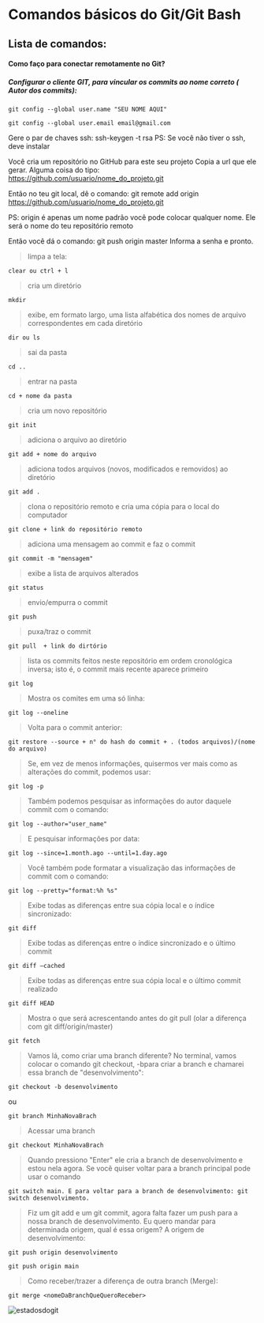# Comandos básicos do Git/Git Bash 

## Lista de comandos:

#### Como faço para conectar remotamente no Git?
##### Configurar o cliente GIT, para vincular os commits ao nome correto ( Autor dos commits):
```
git config --global user.name "SEU NOME AQUI"
```
```
git config --global user.email email@gmail.com
```

Gere o par de chaves ssh: ssh-keygen -t rsa
PS: Se você não tiver o ssh, deve instalar

Você cria um repositório no GitHub para este seu projeto
Copia a url que ele gerar. Alguma coisa do tipo: https://github.com/usuario/nome_do_projeto.git

Então no teu git local, dê o comando: git remote add origin https://github.com/usuario/nome_do_projeto.git

PS: origin é apenas um nome padrão você pode colocar qualquer nome. Ele será o nome do teu repositório remoto

Então você dá o comando: git push origin master
Informa a senha e pronto.


> limpa a tela:
```
clear ou ctrl + l 
```

> cria um diretório 
```
mkdir
```

> exibe, em formato largo, uma lista alfabética dos nomes de arquivo correspondentes em cada diretório
```
dir ou ls
```

> sai da pasta
```
cd .. 
```

> entrar na pasta
```
cd + nome da pasta 
```

> cria um novo repositório
```
git init 
```

> adiciona o arquivo ao diretório 
```
git add + nome do arquivo 
```

> adiciona todos arquivos (novos, modificados e removidos) ao diretório
```
git add .  
```

> clona o repositório remoto e cria uma cópia para o local do computador
```
git clone + link do repositório remoto 
```

> adiciona uma mensagem ao commit e faz o commit
```
git commit -m "mensagem" 
```

> exibe a lista de arquivos alterados
``` 
git status 
```

>envio/empurra o commit
```
git push  
```

> puxa/traz o commit
```
git pull  + link do dirtório
```

>  lista os commits feitos neste repositório em ordem cronológica inversa; isto é, o commit mais recente aparece primeiro
```
git log 
```

> Mostra os comites em uma só linha:
```
git log --oneline 
```

> Volta para o commit anterior:
```
git restore --source + n° do hash do commit + . (todos arquivos)/(nome do arquivo)
```

> Se, em vez de menos informações, quisermos ver mais como as alterações do commit, podemos usar:
```
git log -p
```

> Também podemos pesquisar as informações do autor daquele commit com o comando:
```
git log --author="user_name"
```

>E pesquisar informações por data:
```
git log --since=1.month.ago --until=1.day.ago
```

>Você também pode formatar a visualização das informações de commit com o comando:
```
git log --pretty="format:%h %s"
```
> Exibe todas as diferenças entre sua cópia local e o índice sincronizado:
```
git diff
```

> Exibe todas as diferenças entre o índice sincronizado e o último commit
```
git diff –cached
```

> Exibe todas as diferenças entre sua cópia local e o último commit realizado
```
git diff HEAD
```


> Mostra o que será acrescentando antes do git pull (olar a diferença com git diff/origin/master)
```
git fetch
```

>Vamos lá, como criar uma branch diferente? No terminal, vamos colocar o comando git checkout, -bpara criar a branch e chamarei essa branch de "desenvolvimento":
```
git checkout -b desenvolvimento
```
ou

```
git branch MinhaNovaBrach
```

> Acessar uma branch
```
git checkout MinhaNovaBrach
```

>Quando pressiono "Enter" ele cria a branch de desenvolvimento e estou nela agora. Se você quiser voltar para a branch principal pode usar o comando
```
git switch main. E para voltar para a branch de desenvolvimento: git switch desenvolvimento.
```

>Fiz um git add e um git commit, agora falta fazer um push para a nossa branch de desenvolvimento. Eu quero mandar para determinada origem, qual é essa origem? A origem de desenvolvimento:
```
git push origin desenvolvimento
```
```
git push origin main
```

> Como receber/trazer a diferença de outra branch (Merge):
```
git merge <nomeDaBranchQueQueroReceber>
```

![estadosdogit](https://github.com/ElizeuV/Comandos-b-sicos-do-Git-Git-Bash/assets/94203670/79510e68-b485-4a09-9cb9-9ff8fe9af7a6)



